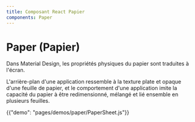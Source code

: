 ```yaml
---
title: Composant React Papier
components: Paper
---
```


# Paper (Papier)

<p class="description">Dans Material Design, les propriétés physiques du papier sont traduites à l'écran. </p>

L'arrière-plan d'une application ressemble à la texture plate et opaque d'une feuille de papier, et le comportement d'une application imite la capacité du papier à être redimensionné, mélangé et lié ensemble en plusieurs feuilles.

{{"demo": "pages/demos/paper/PaperSheet.js"}}